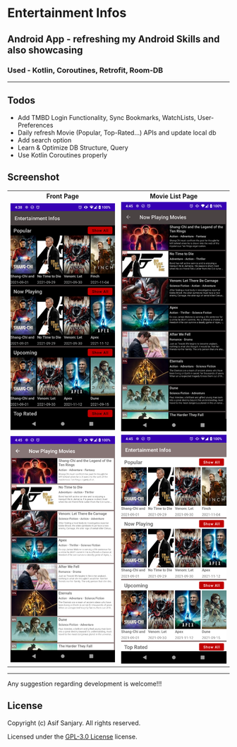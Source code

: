 <h1>Entertainment Infos</h1>
<h2>Android App - refreshing my Android Skills and also showcasing</h2>
<h3><strong>Used</strong> - Kotlin, Coroutines, Retrofit, Room-DB</h2>
<hr>
<h2>Todos</h2>
<ul>
  <li>Add TMBD Login Functionality, Sync Bookmarks, WatchLists, User-Preferences</li>
  <li>Daily refresh Movie (Popular, Top-Rated...) APIs and update local db
  <li>Add search option</li>
  <li>Learn & Optimize DB Structure, Query</li>
  <li>Use Kotlin Coroutines properly</li>
</ul>

<h2>Screenshot</h2>
<table>
  <tr>
    <th>Front Page</th>
    <th>Movie List Page</th>
  </tr>
  <tr>
    <td><img src="screenshots/Screenshot_20211118-043814_Entertainment_Infos.png" alt="Dark Mode - Front Page" width="400"/></td>
    <td><img src="screenshots/Screenshot_20211118-044501_Entertainment_Infos.png" alt="Dark Mode - Movie List Page" width="400"/></td>
  </tr>
  <tr>
    <td><img src="screenshots/Screenshot_20211118-044518_Entertainment_Infos.png" alt="Front Page" width="400"/></td>
    <td><img src="screenshots/Screenshot_20211118-044524_Entertainment_Infos.png" alt="Movie List Page" width="400"/></td>
  </tr>
</table>

<hr>
<p>Any suggestion regarding development is welcome!!!</p>

<h2><strong>License</strong></h2>

<p>Copyright (c) Asif Sanjary. All rights reserved.</p>

<p>Licensed under the <a href="https://github.com/asifsanjary/Entertainment_Infos/blob/master/LICENSE">GPL-3.0 License</a> license.</p>
